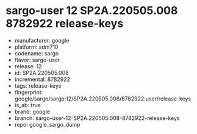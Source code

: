 # sargo-user 12 SP2A.220505.008 8782922 release-keys
- manufacturer: google
- platform: sdm710
- codename: sargo
- flavor: sargo-user
- release: 12
- id: SP2A.220505.008
- incremental: 8782922
- tags: release-keys
- fingerprint: google/sargo/sargo:12/SP2A.220505.008/8782922:user/release-keys
- is_ab: true
- brand: google
- branch: sargo-user-12-SP2A.220505.008-8782922-release-keys
- repo: google_sargo_dump
